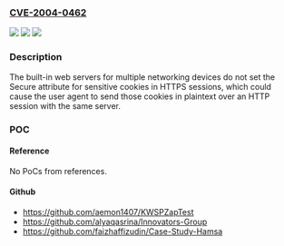 ### [CVE-2004-0462](https://cve.mitre.org/cgi-bin/cvename.cgi?name=CVE-2004-0462)
![](https://img.shields.io/static/v1?label=Product&message=n%2Fa&color=blue)
![](https://img.shields.io/static/v1?label=Version&message=n%2Fa&color=blue)
![](https://img.shields.io/static/v1?label=Vulnerability&message=n%2Fa&color=brighgreen)

### Description

The built-in web servers for multiple networking devices do not set the Secure attribute for sensitive cookies in HTTPS sessions, which could cause the user agent to send those cookies in plaintext over an HTTP session with the same server.

### POC

#### Reference
No PoCs from references.

#### Github
- https://github.com/aemon1407/KWSPZapTest
- https://github.com/alyaqasrina/Innovators-Group
- https://github.com/faizhaffizudin/Case-Study-Hamsa


